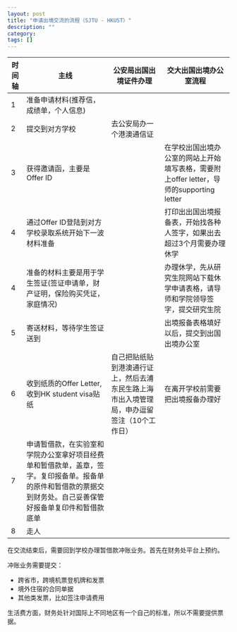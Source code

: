 ```yaml
---
layout: post
title: "申请出境交流的流程（SJTU - HKUST）"
description: ""
category: 
tags: []
---
```


<table>
<thead>
<tr>
<th> 时间轴 </th>
<th> 主线 </th>
<th> 公安局出国出境证件办理 </th>
<th> 交大出国出境办公室流程 </th>
</tr>
</thead>
<tbody>
<tr>
<td> 1 </td>
<td> 准备申请材料(推荐信，成绩单，个人信息) </td>
<td>  </td>
<td>  </td>
</tr>
<tr>
<td> 2 </td>
<td> 提交到对方学校 </td>
<td> 去公安局办一个港澳通信证</td>
<td> </td>
</tr>
<tr>
<td> 3 </td>
<td> 获得邀请函，主要是Offer ID </td>
<td>  </td>
<td> 在学校出国出境办公室的网站上开始填写表格，需要附上offer letter，导师的supporting letter</td>
</tr>
<tr>
<td> 4 </td>
<td> 通过Offer ID登陆到对方学校录取系统开始下一波材料准备 </td>
<td>  </td>
<td> 打印出出国出境报备表，开始找各种人签字，如果出去超过3个月需要办理休学</td>
</tr>
<tr>
<td> 4 </td>
<td> 准备的材料主要是用于学生签证(签证申请单，财产证明，保险购买凭证，家庭情况)</td>
<td>  </td>
<td> 办理休学，先从研究生院网站下载休学申请表格，请导师和学院领导签字，提交研究生院 </td>
</tr>
<tr>
<td> 5 </td>
<td> 寄送材料，等待学生签证送到</td>
<td>               </td>
<td> 出境报备表格填好以后，提交到出国出境办公室 </td>
</tr>
<tr>
<td> 6 </td>
<td> 收到纸质的Offer Letter, 收到HK student visa贴纸</td>
<td> 自己把贴纸贴到港澳通行证上，然后去浦东民生路上海市出入境管理局，申办逗留签注（10个工作日）</td>
<td> 在离开学校前需要把出境报备办理好</td>
</tr>
<tr>
<td> 7 </td>
<td> 申请暂借款，在实验室和学院办公室拿好项目经费单和暂借款单，盖章，签字。复印报备单。报备单的原件和暂借款的票据交到财务处。自己妥善保管好报备单复印件和暂借款底单 </td>
</tr>
<tr>
<td> 8 </td>
<td> 走人 </td>
</tr>

</tbody>
</table>

在交流结束后，需要回到学校办理暂借款冲账业务。首先在财务处平台上预约。

冲账业务需要提交：

* 跨省市，跨境机票登机牌和发票
* 境外住宿的合同单据
* 其他类发票，比如签注申请费用

生活费方面，财务处针对国际上不同地区有一个自己的标准，所以不需要提供票据。

